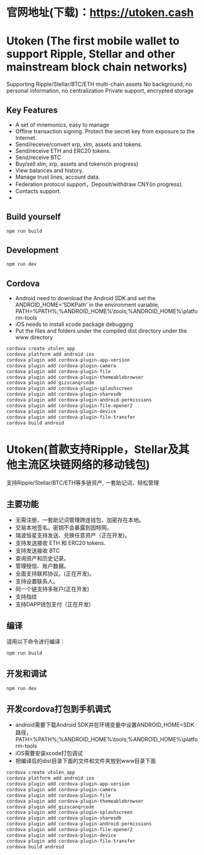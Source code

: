 # 官网地址(下载)：https://utoken.cash
# Utoken (The first mobile wallet to support Ripple, Stellar and other mainstream block chain networks)

Supporting Ripple/Stellar/BTC/ETH multi-chain assets
No background, no personal information, no centralization
Private support, encrypted storage

## Key Features

- A set of mnemonics, easy to manage
- Offline transaction signing. Protect the secret key from exposure to the Internet.
- Send/receive/convert xrp, xlm, assets and tokens.
- Send/receive ETH and ERC20 tokens.
- Send/receive BTC
- Buy/sell xlm, xrp, assets and tokens(in progress)
- View balances and history.
- Manage trust lines, account data.
- Federation protocol support，Deposit/withdraw CNY(in progress).
- Contacts support.
- 

## Build yourself
```sh
npm run build

```

## Development
```sh
npm run dev
```
## Cordova
- Android need to download the Android SDK and set the ANDROID_HOME='SDKPath'  in the environment variable, PATH=%PATH%;%ANDROID_HOME%\tools;%ANDROID_HOME%\platform-tools
- iOS needs to install xcode package debugging
- Put the files and folders under the compiled dist directory under the www directory

```sh
cordova create utolen_app
cordova platform add android ios
cordova plugin add cordova-plugin-app-version
cordova plugin add cordova-plugin-camera
cordova plugin add cordova-plugin-file
cordova plugin add cordova-plugin-themeablebrowser
cordova plugin add gizscanqrcode
cordova plugin add cordova-plugin-splashscreen
cordova plugin add cordova-plugin-sharesdk
cordova plugin add cordova-plugin-android-permissions
cordova plugin add cordova-plugin-file-opener2
cordova plugin add cordova-plugin-device
cordova plugin add cordova-plugin-file-transfer
cordova build android
```

# Utoken(首款支持Ripple，Stellar及其他主流区块链网络的移动钱包)

支持Ripple/Stellar/BTC/ETH等多链资产, 一套助记词，轻松管理

## 主要功能

- 无需注册，一套助记词管理跨连钱包，加密存在本地。
- 交易本地签名。密钥不会暴露到因特网。
- 瑞波恒星支持发送、兑换任意资产（正在开发)。
- 支持发送接收 ETH 和 ERC20 tokens.
- 支持发送接收 BTC
- 查询资产和历史记录。
- 管理授信、账户数据。
- 全面支持联邦协议。(正在开发)。
- 支持设置联系人。
- 同一个链支持多账户(正在开发)
- 支持指纹
- 支持DAPP钱包支付（正在开发)
## 编译


请用以下命令进行编译：

```sh
npm run build

```

## 开发和调试

```sh
npm run dev
```


## 开发cordova打包到手机调式
- android需要下载Android SDK并在环境变量中设置ANDROID_HOME=SDK路径， PATH=%PATH%;%ANDROID_HOME%\tools;%ANDROID_HOME%\platform-tools
- iOS需要安装xcode打包调试
- 把编译后的dist目录下面的文件和文件夹放到www目录下面
```sh
cordova create utolen_app
cordova platform add android ios
cordova plugin add cordova-plugin-app-version
cordova plugin add cordova-plugin-camera
cordova plugin add cordova-plugin-file
cordova plugin add cordova-plugin-themeablebrowser
cordova plugin add gizscanqrcode
cordova plugin add cordova-plugin-splashscreen
cordova plugin add cordova-plugin-sharesdk
cordova plugin add cordova-plugin-android-permissions
cordova plugin add cordova-plugin-file-opener2
cordova plugin add cordova-plugin-device
cordova plugin add cordova-plugin-file-transfer
cordova build android
```

